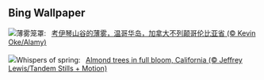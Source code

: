 ## Bing Wallpaper
![](https://www.bing.com/th?id=OHR.MtPrevostDuncan_ZH-CN2333619635_UHD.jpg&w=1000)薄雾笼罩:&nbsp;&ensp;[考伊琴山谷的薄雾，温哥华岛，加拿大不列颠哥伦比亚省 (© Kevin Oke/Alamy)](https://www.bing.com/th?id=OHR.MtPrevostDuncan_ZH-CN2333619635_UHD.jpg)
<br><br/>
![](https://www.bing.com/th?id=OHR.AlmondBloom_EN-US2721273642_UHD.jpg&w=1000)Whispers of spring:&nbsp;&ensp;[Almond trees in full bloom, California (© Jeffrey Lewis/Tandem Stills + Motion)](https://www.bing.com/th?id=OHR.AlmondBloom_EN-US2721273642_UHD.jpg)
<br><br/>
